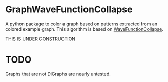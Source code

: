 # GraphWaveFunctionCollapse

A python package to color a graph based on patterns extracted from an colored example graph.
This algorithm is based on [WaveFunctionCollapse](https://github.com/mxgmn/WaveFunctionCollapse).

THIS IS UNDER CONSTRUCTION

# TODO
Graphs that are not DiGraphs are nearly untested.
